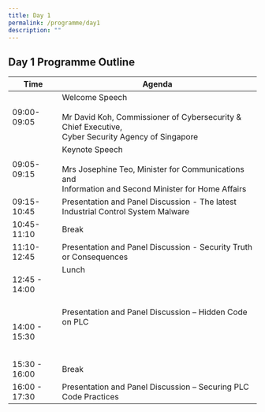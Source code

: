 ```yaml
---
title: Day 1
permalink: /programme/day1
description: ""
---
```

## Day 1 Programme Outline


| Time | Agenda                                        |
| ------- | ---------                                        |
| 09:00-<br> 09:05  | Welcome Speech<br><br>Mr David Koh, Commissioner of Cybersecurity & Chief Executive,<br> Cyber Security Agency of Singapore     |
| 09:05-<br>09:15       | Keynote Speech<br><br>Mrs Josephine Teo, Minister for Communications and<br> Information and Second Minister for Home Affairs |
| 09:15-<br> 10:45 | Presentation and Panel Discussion - The latest Industrial Control System Malware |
| 10:45-<br>11:10    |  Break |
|11:10-<br> 12:45     | Presentation and Panel Discussion - Security Truth or Consequences  |
| 12:45 - 14:00    | Lunch <br><br><br><br> |
| 14:00 - 15:30    | Presentation and Panel Discussion – Hidden Code on PLC  <br><br><br><br> |
| 15:30 - 16:00    | Break |
| 16:00 - 17:30    | Presentation and Panel Discussion – Securing PLC Code Practices |
